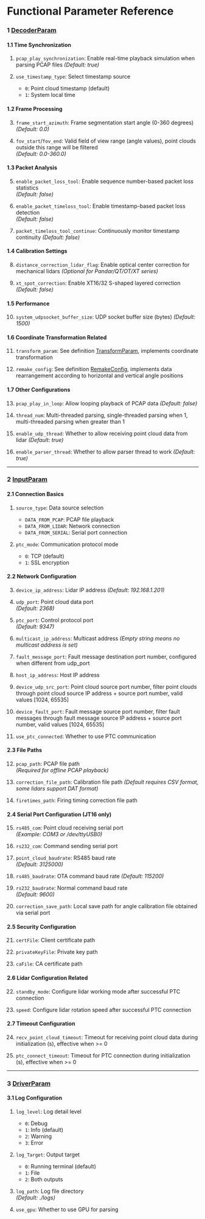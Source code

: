 # Functional Parameter Reference

### 1 [DecoderParam](../libhesai/driver_param.h)

#### 1.1 Time Synchronization
1. `pcap_play_synchronization`: Enable real-time playback simulation when parsing PCAP files
    *(Default: true)*

2. `use_timestamp_type`: Select timestamp source  
   - `0`: Point cloud timestamp (default)
   - `1`: System local time

#### 1.2 Frame Processing
3. `frame_start_azimuth`: Frame segmentation start angle (0-360 degrees)
    *(Default: 0.0)*

4. `fov_start`/`fov_end`: Valid field of view range (angle values), point clouds outside this range will be filtered  
   *(Default: 0.0-360.0)*

#### 1.3 Packet Analysis
5. `enable_packet_loss_tool`: Enable sequence number-based packet loss statistics  
   *(Default: false)*

6. `enable_packet_timeloss_tool`: Enable timestamp-based packet loss detection  
   *(Default: false)*

7. `packet_timeloss_tool_continue`: Continuously monitor timestamp continuity
   *(Default: false)*

#### 1.4 Calibration Settings
8. `distance_correction_lidar_flag`: Enable optical center correction for mechanical lidars
   *(Optional for Pandar/QT/OT/XT series)*

9. `xt_spot_correction`: Enable XT16/32 S-shaped layered correction  
   *(Default: false)*

#### 1.5 Performance
10. `system_udpsocket_buffer_size`: UDP socket buffer size (bytes) 
    *(Default: 1500)*

#### 1.6 Coordinate Transformation Related
11. `transform_param`: See definition [TransformParam](../libhesai/Common/include/hs_com.h), implements coordinate transformation

12. `remake_config`: See definition [RemakeConfig](../libhesai/Common/include/hs_com.h), implements data rearrangement according to horizontal and vertical angle positions

#### 1.7 Other Configurations
13. `pcap_play_in_loop`: Allow looping playback of PCAP data
      *(Default: false)*

14. `thread_num`: Multi-threaded parsing, single-threaded parsing when 1, multi-threaded parsing when greater than 1

15. `enable_udp_thread`: Whether to allow receiving point cloud data from lidar
      *(Default: true)*

16. `enable_parser_thread`: Whether to allow parser thread to work
      *(Default: true)*

---

### 2 [InputParam](../libhesai/driver_param.h)

#### 2.1 Connection Basics
1. `source_type`: Data source selection  
   - `DATA_FROM_PCAP`: PCAP file playback
   - `DATA_FROM_LIDAR`: Network connection
   - `DATA_FROM_SERIAL`: Serial port connection

2. `ptc_mode`: Communication protocol mode  
   - `0`: TCP (default)
   - `1`: SSL encryption

#### 2.2 Network Configuration
3. `device_ip_address`: Lidar IP address
   *(Default: 192.168.1.201)*

4. `udp_port`: Point cloud data port  
   *(Default: 2368)*

5. `ptc_port`: Control protocol port  
   *(Default: 9347)*

6. `multicast_ip_address`: Multicast address 
   *(Empty string means no multicast address is set)*

7. `fault_message_port`: Fault message destination port number, configured when different from udp_port

8. `host_ip_address`: Host IP address

9. `device_udp_src_port`: Point cloud source port number, filter point clouds through point cloud source IP address + source port number, valid values [1024, 65535]

10. `device_fault_port`: Fault message source port number, filter fault messages through fault message source IP address + source port number, valid values [1024, 65535]

11. `use_ptc_connected`: Whether to use PTC communication

#### 2.3 File Paths
12. `pcap_path`: PCAP file path  
   *(Required for offline PCAP playback)*

13. `correction_file_path`: Calibration file path
   *(Default requires CSV format, some lidars support DAT format)*

14. `firetimes_path`: Firing timing correction file path

#### 2.4 Serial Port Configuration (JT16 only)
15. `rs485_com`: Point cloud receiving serial port  
    *(Example: COM3 or /dev/ttyUSB0)*

16. `rs232_com`: Command sending serial port

17. `point_cloud_baudrate`: RS485 baud rate  
    *(Default: 3125000)*

18. `rs485_baudrate`: OTA command baud rate
    *(Default: 115200)*

19. `rs232_baudrate`: Normal command baud rate  
    *(Default: 9600)*

20. `correction_save_path`: Local save path for angle calibration file obtained via serial port

#### 2.5 Security Configuration
21. `certFile`: Client certificate path  

22. `privateKeyFile`: Private key path 

23. `caFile`: CA certificate path 

#### 2.6 Lidar Configuration Related
22. `standby_mode`: Configure lidar working mode after successful PTC connection

23. `speed`: Configure lidar rotation speed after successful PTC connection

#### 2.7 Timeout Configuration
24. `recv_point_cloud_timeout`: Timeout for receiving point cloud data during initialization (s), effective when >= 0

25. `ptc_connect_timeout`: Timeout for PTC connection during initialization (s), effective when >= 0

---

### 3 [DriverParam](../libhesai/driver_param.h)

#### 3.1 Log Configuration
1. `log_level`: Log detail level  
   - `0`: Debug
   - `1`: Info (default)
   - `2`: Warning
   - `3`: Error

2. `log_Target`: Output target  
   - `0`: Running terminal (default)
   - `1`: File
   - `2`: Both outputs

3. `log_path`: Log file directory  
   *(Default: ./logs)*

4. `use_gpu`: Whether to use GPU for parsing